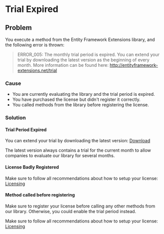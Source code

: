 # Trial Expired

## Problem

You execute a method from the Entity Framework Extensions library, and the following error is thrown:

> ERROR_005: The monthly trial period is expired. You can extend your trial by downloading the latest version as the beginning of every month. More information can be found here: http://entityframework-extensions.net/trial

### Cause

- You are currently evaluating the library and the trial period is expired.
- You have purchased the license but didn't register it correctly.
- You called methods from the library before registering the license.

### Solution

#### Trial Period Expired

You can extend your trial by downloading the latest version: [Download](http://entityframework-extensions.net/download)

The latest version always contains a trial for the current month to allow companies to evaluate our library for several months.

#### License Badly Registered

Make sure to follow all recommendations about how to setup your license: [Licensing](http://entityframework-extensions.net/licensing)

#### Method called before registering

Make sure to register your license before calling any other methods from our library. Otherwise, you could enable the trial period instead.

Make sure to follow all recommendations about how to setup your license: [Licensing](http://entityframework-extensions.net/licensing)

